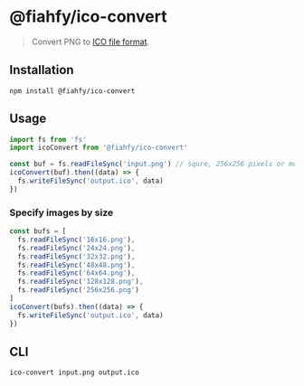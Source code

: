 # @fiahfy/ico-convert

> Convert PNG to [ICO file format](https://en.wikipedia.org/wiki/ICO_(file_format)).

## Installation
```
npm install @fiahfy/ico-convert
```

## Usage
```js
import fs from 'fs'
import icoConvert from '@fiahfy/ico-convert'

const buf = fs.readFileSync('input.png') // squre, 256x256 pixels or more
icoConvert(buf).then((data) => {
  fs.writeFileSync('output.ico', data)
})
```

### Specify images by size
```js
const bufs = [
  fs.readFileSync('16x16.png'),
  fs.readFileSync('24x24.png'),
  fs.readFileSync('32x32.png'),
  fs.readFileSync('48x48.png'),
  fs.readFileSync('64x64.png'),
  fs.readFileSync('128x128.png'),
  fs.readFileSync('256x256.png')
]
icoConvert(bufs).then((data) => {
  fs.writeFileSync('output.ico', data)
})
```

## CLI
```
ico-convert input.png output.ico
```
